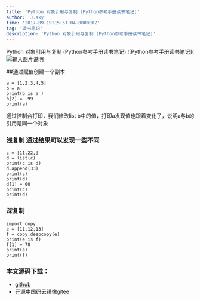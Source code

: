 ```yaml
---
title: 'Python 对象引用与复制 (Python参考手册读书笔记)'
author: 'J.sky'
time: '2017-09-19T15:51:04.000000Z'
tag: '读书笔记'
description: 'Python 对象引用与复制 (Python参考手册读书笔记)'
---
```


Python 对象引用与复制 (Python参考手册读书笔记)
![Python参考手册读书笔记](![输入图片说明](https://suiyan.cc/assets/images/media/upload/2017/09/timg.jpeg)

##通过赋值创建一个副本

    a = [1,2,3,4,5]
    b = a
    print(b is a )
    b[2] = -99
    print(a)

通过控制台打印，我们修改list b中的值，打印a发现值也跟着变化了，说明a与b的引用是同一个对象

### 浅复制 通过结果可以发现一些不同

<pre><code class="python">c = [11,22,]
d = list(c)
print(c is d)
d.append(33)
print(c)
print(d)
d[1] = 00
print(c)
print(d)
</code></pre>

### 深复制 

<pre><code class="python">import copy
e = [11,12,13]
f = copy.deepcopy(e)
print(e is f)
f[1] = 78
print(e)
print(f)
</code></pre>


### 本文源码下载：

+ [github](https://github.com/bosichong/17python.com/blob/master/copy/copytest.py)
+ [开源中国码云镜像gitee](https://gitee.com/J_Sky/17python.com/blob/master/copy/copytest.py)